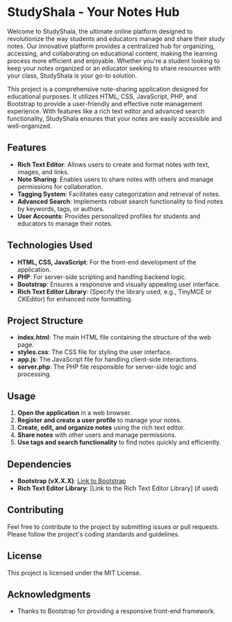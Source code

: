 # StudyShala - Your Notes Hub

Welcome to StudyShala, the ultimate online platform designed to revolutionize the way students and educators manage and share their study notes. Our innovative platform provides a centralized hub for organizing, accessing, and collaborating on educational content, making the learning process more efficient and enjoyable. Whether you're a student looking to keep your notes organized or an educator seeking to share resources with your class, StudyShala is your go-to solution.

This project is a comprehensive note-sharing application designed for educational purposes. It utilizes HTML, CSS, JavaScript, PHP, and Bootstrap to provide a user-friendly and effective note management experience. With features like a rich text editor and advanced search functionality, StudyShala ensures that your notes are easily accessible and well-organized.

## Features

- **Rich Text Editor**: Allows users to create and format notes with text, images, and links.
- **Note Sharing**: Enables users to share notes with others and manage permissions for collaboration.
- **Tagging System**: Facilitates easy categorization and retrieval of notes.
- **Advanced Search**: Implements robust search functionality to find notes by keywords, tags, or authors.
- **User Accounts**: Provides personalized profiles for students and educators to manage their notes.

## Technologies Used

- **HTML, CSS, JavaScript**: For the front-end development of the application.
- **PHP**: For server-side scripting and handling backend logic.
- **Bootstrap**: Ensures a responsive and visually appealing user interface.
- **Rich Text Editor Library**: (Specify the library used, e.g., TinyMCE or CKEditor) for enhanced note formatting.

## Project Structure

- **index.html**: The main HTML file containing the structure of the web page.
- **styles.css**: The CSS file for styling the user interface.
- **app.js**: The JavaScript file for handling client-side interactions.
- **server.php**: The PHP file responsible for server-side logic and processing.

## Usage

1. **Open the application** in a web browser.
2. **Register and create a user profile** to manage your notes.
3. **Create, edit, and organize notes** using the rich text editor.
4. **Share notes** with other users and manage permissions.
5. **Use tags and search functionality** to find notes quickly and efficiently.

## Dependencies

- **Bootstrap (vX.X.X)**: [Link to Bootstrap](https://getbootstrap.com)
- **Rich Text Editor Library**: [Link to the Rich Text Editor Library] (if used)

## Contributing

Feel free to contribute to the project by submitting issues or pull requests. Please follow the project's coding standards and guidelines.

## License

This project is licensed under the MIT License.

## Acknowledgments

- Thanks to Bootstrap for providing a responsive front-end framework.
